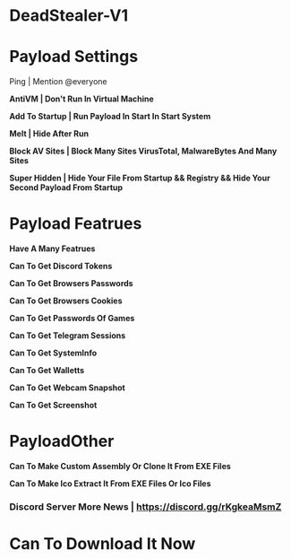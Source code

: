 # DeadStealer-V1
# Payload Settings
Ping | Mention @everyone

**AntiVM | Don't Run In Virtual Machine**

**Add To Startup | Run Payload In Start In Start System**

**Melt | Hide After Run**

**Block AV Sites | Block Many Sites VirusTotal, MalwareBytes And Many Sites**

**Super Hidden | Hide Your File From Startup && Registry && Hide Your Second Payload From Startup**

# Payload Featrues
**Have A Many Featrues**

**Can To Get Discord Tokens**

**Can To Get Browsers Passwords**

**Can To Get Browsers Cookies**

**Can To Get Passwords Of Games**

**Can To Get Telegram Sessions**

**Can To Get SystemInfo**

**Can To Get Walletts**

**Can To Get Webcam Snapshot**

**Can To Get Screenshot**

# PayloadOther
**Can To Make Custom Assembly Or Clone It From EXE Files**

**Can To Make Ico Extract It From EXE Files Or Ico Files**


### Discord Server More News | https://discord.gg/rKgkeaMsmZ
# Can To Download It Now
